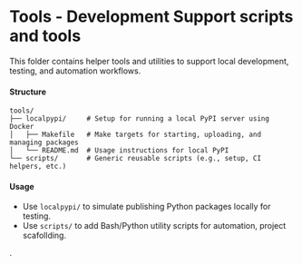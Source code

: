# Tools - Development Support scripts and tools

This folder contains helper tools and utilities to support local development, testing, and automation workflows.

#### Structure

```
tools/
├── localpypi/     # Setup for running a local PyPI server using Docker
│   ├── Makefile   # Make targets for starting, uploading, and managing packages
│   └── README.md  # Usage instructions for local PyPI
└── scripts/       # Generic reusable scripts (e.g., setup, CI helpers, etc.)
```

#### Usage

* Use `localpypi/` to simulate publishing Python packages locally for testing.
* Use `scripts/` to add Bash/Python utility scripts for automation, project scafollding.

.
